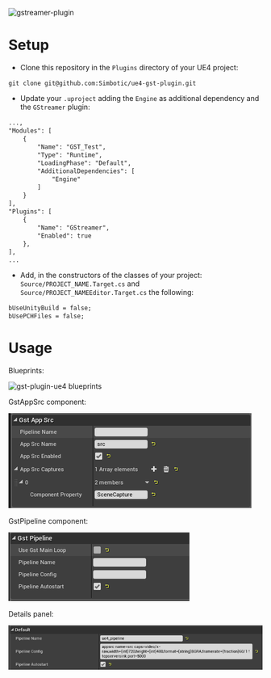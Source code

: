 ![gstreamer-plugin](docs/media/consume_stream.gif)

# Setup

- Clone this repository in the `Plugins` directory of your UE4 project:

```
git clone git@github.com:Simbotic/ue4-gst-plugin.git
```

- Update your `.uproject` adding the `Engine` as additional dependency and the `GStreamer` plugin:

```
...,
"Modules": [
	{
		"Name": "GST_Test",
		"Type": "Runtime",
		"LoadingPhase": "Default",
		"AdditionalDependencies": [
			"Engine"
		]
	}
],
"Plugins": [
	{
		"Name": "GStreamer",
		"Enabled": true
	},
],
...

```
- Add, in the constructors of the classes of your project: `Source/PROJECT_NAME.Target.cs` and `Source/PROJECT_NAMEEditor.Target.cs` the following:
```
bUseUnityBuild = false;
bUsePCHFiles = false;
```

# Usage

Blueprints:

![gst-plugin-ue4 blueprints](docs/media/gst_pipeline.png)

GstAppSrc component:  

![gst-plugin-ue4 blueprints](docs/media/GstAppSrc.png)

GstPipeline component: 
 
![gst-plugin-ue4 blueprints](docs/media/GstPipeline.png)

Details panel:

![gst-plugin-ue4 details panel](docs/media/details_panel.png)